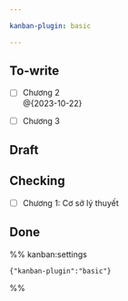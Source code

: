 ```yaml
---

kanban-plugin: basic

---
```


## To-write

- [ ] Chương 2<br>@{2023-10-22}
- [ ] Chương 3


## Draft



## Checking

- [ ] Chương 1: Cơ sở lý thuyết


## Done





%% kanban:settings
```
{"kanban-plugin":"basic"}
```
%%